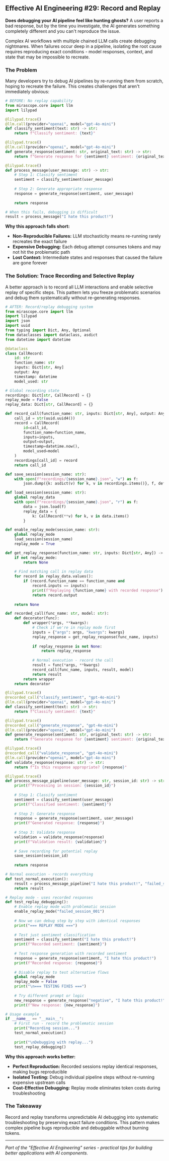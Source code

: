 ## Effective AI Engineering #29: Record and Replay

**Does debugging your AI pipeline feel like hunting ghosts?** A user reports a bad response, but by the time you investigate, the AI generates something completely different and you can't reproduce the issue.

Complex AI workflows with multiple chained LLM calls create debugging nightmares. When failures occur deep in a pipeline, isolating the root cause requires reproducing exact conditions - model responses, context, and state that may be impossible to recreate.

### The Problem

Many developers try to debug AI pipelines by re-running them from scratch, hoping to recreate the failure. This creates challenges that aren't immediately obvious:

```python
# BEFORE: No replay capability
from mirascope.core import llm
import lilypad

@lilypad.trace()
@llm.call(provider="openai", model="gpt-4o-mini")
def classify_sentiment(text: str) -> str:
    return f"Classify sentiment: {text}"

@lilypad.trace()
@llm.call(provider="openai", model="gpt-4o-mini")
def generate_response(sentiment: str, original_text: str) -> str:
    return f"Generate response for {sentiment} sentiment: {original_text}"

@lilypad.trace()
def process_message(user_message: str) -> str:
    # Step 1: Classify sentiment
    sentiment = classify_sentiment(user_message)
    
    # Step 2: Generate appropriate response
    response = generate_response(sentiment, user_message)
    
    return response

# When this fails, debugging is difficult
result = process_message("I hate this product!")
```

**Why this approach falls short:**

- **Non-Reproducible Failures:** LLM stochasticity means re-running rarely recreates the exact failure
- **Expensive Debugging:** Each debug attempt consumes tokens and may not hit the problematic path
- **Lost Context:** Intermediate states and responses that caused the failure are gone forever

### The Solution: Trace Recording and Selective Replay

A better approach is to record all LLM interactions and enable selective replay of specific steps. This pattern lets you freeze problematic scenarios and debug them systematically without re-generating responses.

```python
# AFTER: Record/replay debugging system
from mirascope.core import llm
import lilypad
import json
import uuid
from typing import Dict, Any, Optional
from dataclasses import dataclass, asdict
from datetime import datetime

@dataclass
class CallRecord:
    id: str
    function_name: str
    inputs: Dict[str, Any]
    output: Any
    timestamp: datetime
    model_used: str

# Global recording state
recordings: Dict[str, CallRecord] = {}
replay_mode = False
replay_data: Dict[str, CallRecord] = {}

def record_call(function_name: str, inputs: Dict[str, Any], output: Any, model: str) -> str:
    call_id = str(uuid.uuid4())
    record = CallRecord(
        id=call_id,
        function_name=function_name,
        inputs=inputs,
        output=output,
        timestamp=datetime.now(),
        model_used=model
    )
    recordings[call_id] = record
    return call_id

def save_session(session_name: str):
    with open(f"recordings/{session_name}.json", "w") as f:
        json.dump({k: asdict(v) for k, v in recordings.items()}, f, default=str)

def load_session(session_name: str):
    global replay_data
    with open(f"recordings/{session_name}.json", "r") as f:
        data = json.load(f)
        replay_data = {
            k: CallRecord(**v) for k, v in data.items()
        }

def enable_replay_mode(session_name: str):
    global replay_mode
    load_session(session_name)
    replay_mode = True

def get_replay_response(function_name: str, inputs: Dict[str, Any]) -> Optional[Any]:
    if not replay_mode:
        return None
    
    # Find matching call in replay data
    for record in replay_data.values():
        if (record.function_name == function_name and 
            record.inputs == inputs):
            print(f"Replaying {function_name} with recorded response")
            return record.output
    
    return None

def recorded_call(func_name: str, model: str):
    def decorator(func):
        def wrapper(*args, **kwargs):
            # Check if we're in replay mode first
            inputs = {"args": args, "kwargs": kwargs}
            replay_response = get_replay_response(func_name, inputs)
            
            if replay_response is not None:
                return replay_response
            
            # Normal execution - record the call
            result = func(*args, **kwargs)
            record_call(func_name, inputs, result, model)
            return result
        return wrapper
    return decorator

@lilypad.trace()
@recorded_call("classify_sentiment", "gpt-4o-mini")
@llm.call(provider="openai", model="gpt-4o-mini")
def classify_sentiment(text: str) -> str:
    return f"Classify sentiment: {text}"

@lilypad.trace()
@recorded_call("generate_response", "gpt-4o-mini")
@llm.call(provider="openai", model="gpt-4o-mini")
def generate_response(sentiment: str, original_text: str) -> str:
    return f"Generate response for {sentiment} sentiment: {original_text}"

@lilypad.trace()
@recorded_call("validate_response", "gpt-4o-mini")
@llm.call(provider="openai", model="gpt-4o-mini")
def validate_response(response: str) -> str:
    return f"Is this response appropriate? {response}"

@lilypad.trace()
def process_message_pipeline(user_message: str, session_id: str) -> str:
    print(f"Processing in session: {session_id}")
    
    # Step 1: Classify sentiment
    sentiment = classify_sentiment(user_message)
    print(f"Classified sentiment: {sentiment}")
    
    # Step 2: Generate response
    response = generate_response(sentiment, user_message)
    print(f"Generated response: {response}")
    
    # Step 3: Validate response
    validation = validate_response(response)
    print(f"Validation result: {validation}")
    
    # Save recording for potential replay
    save_session(session_id)
    
    return response

# Normal execution - records everything
def test_normal_execution():
    result = process_message_pipeline("I hate this product!", "failed_session_001")
    return result

# Replay mode - uses recorded responses
def test_replay_debugging():
    # Enable replay mode with problematic session
    enable_replay_mode("failed_session_001")
    
    # Now we can debug step by step with identical responses
    print("=== REPLAY MODE ===")
    
    # Test just sentiment classification
    sentiment = classify_sentiment("I hate this product!")
    print(f"Recorded sentiment: {sentiment}")
    
    # Test response generation with recorded sentiment
    response = generate_response(sentiment, "I hate this product!")
    print(f"Recorded response: {response}")
    
    # Disable replay to test alternative flows
    global replay_mode
    replay_mode = False
    print("\n=== TESTING FIXES ===")
    
    # Try different prompt or logic
    new_response = generate_response("negative", "I hate this product!")
    print(f"New response: {new_response}")

# Usage example
if __name__ == "__main__":
    # First run - record the problematic session
    print("Recording session...")
    test_normal_execution()
    
    print("\nDebugging with replay...")
    test_replay_debugging()
```

**Why this approach works better:**

- **Perfect Reproduction:** Recorded sessions replay identical responses, making bugs reproducible
- **Isolated Testing:** Debug individual pipeline steps without re-running expensive upstream calls
- **Cost-Effective Debugging:** Replay mode eliminates token costs during troubleshooting

### The Takeaway

Record and replay transforms unpredictable AI debugging into systematic troubleshooting by preserving exact failure conditions. This pattern makes complex pipeline bugs reproducible and debuggable without burning tokens.

---
*Part of the "Effective AI Engineering" series - practical tips for building better applications with AI components.*